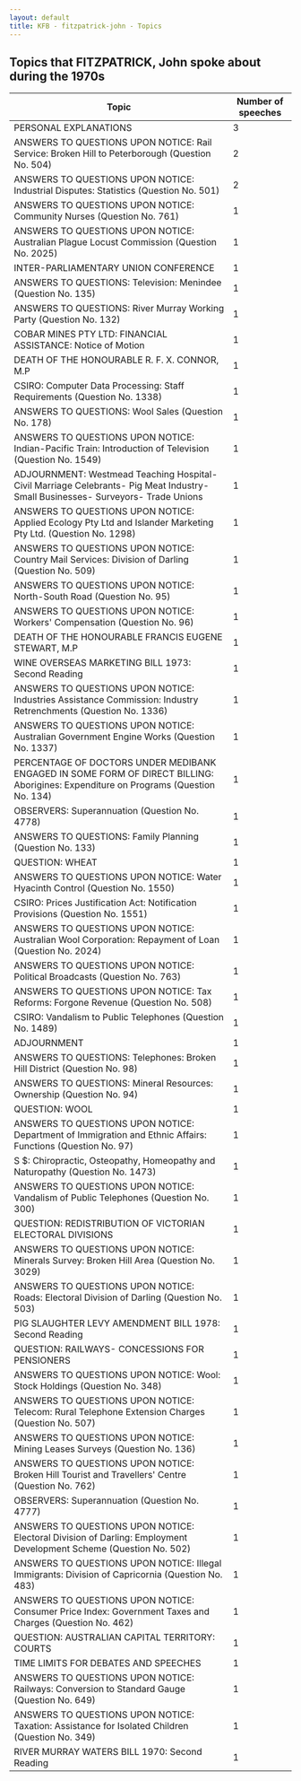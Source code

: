 ```yaml
---
layout: default
title: KFB - fitzpatrick-john - Topics
---
```

## Topics that FITZPATRICK, John spoke about during the 1970s

| Topic | Number of speeches |
|--------------|----------------|
|PERSONAL EXPLANATIONS|3|
|ANSWERS TO QUESTIONS UPON NOTICE: Rail Service: Broken Hill to Peterborough (Question No. 504)|2|
|ANSWERS TO QUESTIONS UPON NOTICE: Industrial Disputes: Statistics (Question No. 501)|2|
|ANSWERS TO QUESTIONS UPON NOTICE: Community Nurses (Question No. 761)|1|
|ANSWERS TO QUESTIONS UPON NOTICE: Australian Plague Locust Commission (Question No. 2025)|1|
|INTER-PARLIAMENTARY UNION CONFERENCE|1|
|ANSWERS TO QUESTIONS: Television: Menindee (Question No. 135)|1|
|ANSWERS TO QUESTIONS: River Murray Working Party (Question No. 132)|1|
|COBAR MINES PTY LTD: FINANCIAL ASSISTANCE: Notice of Motion|1|
|DEATH OF THE HONOURABLE R. F. X. CONNOR, M.P|1|
|CSIRO: Computer Data Processing: Staff Requirements (Question No. 1338)|1|
|ANSWERS TO QUESTIONS: Wool Sales (Question No. 178)|1|
|ANSWERS TO QUESTIONS UPON NOTICE: Indian-Pacific Train: Introduction of Television (Question No. 1549)|1|
|ADJOURNMENT: Westmead Teaching Hospital- Civil Marriage Celebrants- Pig Meat Industry- Small Businesses- Surveyors- Trade Unions|1|
|ANSWERS TO QUESTIONS UPON NOTICE: Applied Ecology Pty Ltd and Islander Marketing Pty Ltd. (Question No. 1298)|1|
|ANSWERS TO QUESTIONS UPON NOTICE: Country Mail Services: Division of Darling (Question No. 509)|1|
|ANSWERS TO QUESTIONS UPON NOTICE: North-South Road (Question No. 95)|1|
|ANSWERS TO QUESTIONS UPON NOTICE: Workers' Compensation (Question No. 96)|1|
|DEATH OF THE HONOURABLE FRANCIS EUGENE STEWART, M.P|1|
|WINE OVERSEAS MARKETING BILL 1973: Second Reading|1|
|ANSWERS TO QUESTIONS UPON NOTICE: Industries Assistance Commission: Industry Retrenchments (Question No. 1336)|1|
|ANSWERS TO QUESTIONS UPON NOTICE: Australian Government Engine Works (Question No. 1337)|1|
|PERCENTAGE OF DOCTORS UNDER MEDIBANK ENGAGED IN SOME FORM OF DIRECT BILLING: Aborigines: Expenditure on Programs (Question No. 134)|1|
|OBSERVERS: Superannuation (Question No. 4778)|1|
|ANSWERS TO QUESTIONS: Family Planning (Question No. 133)|1|
|QUESTION: WHEAT|1|
|ANSWERS TO QUESTIONS UPON NOTICE: Water Hyacinth Control (Question No. 1550)|1|
|CSIRO: Prices Justification Act: Notification Provisions (Question No. 1551)|1|
|ANSWERS TO QUESTIONS UPON NOTICE: Australian Wool Corporation: Repayment of Loan (Question No. 2024)|1|
|ANSWERS TO QUESTIONS UPON NOTICE: Political Broadcasts (Question No. 763)|1|
|ANSWERS TO QUESTIONS UPON NOTICE: Tax Reforms: Forgone Revenue (Question No. 508)|1|
|CSIRO: Vandalism to Public Telephones (Question No. 1489)|1|
|ADJOURNMENT|1|
|ANSWERS TO QUESTIONS: Telephones: Broken Hill District (Question No. 98)|1|
|ANSWERS TO QUESTIONS: Mineral Resources: Ownership (Question No. 94)|1|
|QUESTION: WOOL|1|
|ANSWERS TO QUESTIONS UPON NOTICE: Department of Immigration and Ethnic Affairs: Functions (Question No. 97)|1|
|S $: Chiropractic, Osteopathy, Homeopathy and Naturopathy (Question No. 1473)|1|
|ANSWERS TO QUESTIONS UPON NOTICE: Vandalism of Public Telephones (Question No. 300)|1|
|QUESTION: REDISTRIBUTION OF VICTORIAN ELECTORAL DIVISIONS|1|
|ANSWERS TO QUESTIONS UPON NOTICE: Minerals Survey: Broken Hill Area (Question No. 3029)|1|
|ANSWERS TO QUESTIONS UPON NOTICE: Roads: Electoral Division of Darling (Question No. 503)|1|
|PIG SLAUGHTER LEVY AMENDMENT BILL 1978: Second Reading|1|
|QUESTION: RAILWAYS- CONCESSIONS FOR PENSIONERS|1|
|ANSWERS TO QUESTIONS UPON NOTICE: Wool: Stock Holdings (Question No. 348)|1|
|ANSWERS TO QUESTIONS UPON NOTICE: Telecom: Rural Telephone Extension Charges (Question No. 507)|1|
|ANSWERS TO QUESTIONS UPON NOTICE: Mining Leases Surveys (Question No. 136)|1|
|ANSWERS TO QUESTIONS UPON NOTICE: Broken Hill Tourist and Travellers' Centre (Question No. 762)|1|
|OBSERVERS: Superannuation (Question No. 4777)|1|
|ANSWERS TO QUESTIONS UPON NOTICE: Electoral Division of Darling: Employment Development Scheme (Question No. 502)|1|
|ANSWERS TO QUESTIONS UPON NOTICE: Illegal Immigrants: Division of Capricornia (Question No. 483)|1|
|ANSWERS TO QUESTIONS UPON NOTICE: Consumer Price Index: Government Taxes and Charges (Question No. 462)|1|
|QUESTION: AUSTRALIAN CAPITAL TERRITORY: COURTS|1|
|TIME LIMITS FOR DEBATES AND SPEECHES|1|
|ANSWERS TO QUESTIONS UPON NOTICE: Railways: Conversion to Standard Gauge (Question No. 649)|1|
|ANSWERS TO QUESTIONS UPON NOTICE: Taxation: Assistance for Isolated Children (Question No. 349)|1|
|RIVER MURRAY WATERS BILL 1970: Second Reading|1|
